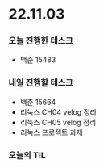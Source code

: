 # 22.11.03

### 오늘 진행한 테스크

- 백준 15483

### 내일 진행할 테스크

- 백준 15664
- 리눅스 CH04 velog 정리
- 리눅스 CH05 velog 정리
- 리눅스 프로젝트 과제

### 오늘의 TIL
